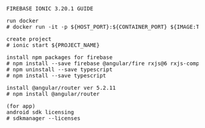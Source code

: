 <pre>
FIREBASE IONIC 3.20.1 GUIDE

run docker
# docker run -it -p ${HOST_PORT}:${CONTAINER_PORT} ${IMAGE:TAG} bash

create project
# ionic start ${PROJECT_NAME}

install npm packages for firebase
# npm install --save firebase @angular/fire rxjs@6 rxjs-compat@6
# npm uninstall --save typescript 
# npm install --save typescript

install @angular/router ver 5.2.11
# npm install @angular/router

(for app) 
android sdk licensing
# sdkmanager --licenses

</pre>
